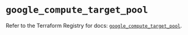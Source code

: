 # `google_compute_target_pool`

Refer to the Terraform Registry for docs: [`google_compute_target_pool`](https://registry.terraform.io/providers/hashicorp/google/5.34.0/docs/resources/compute_target_pool).
